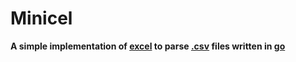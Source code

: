 # Minicel

**A simple implementation of [excel](https://en.wikipedia.org/wiki/Microsoft_Excel) to parse [.csv](https://en.wikipedia.org/wiki/Comma-separated_values) files written in [go](https://golang.org/)**
